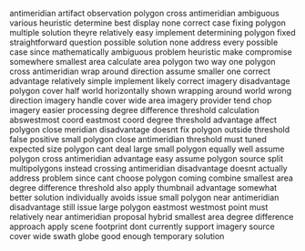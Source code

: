 antimeridian artifact observation polygon cross antimeridian ambiguous various heuristic determine best display none correct case fixing polygon multiple solution theyre relatively easy implement determining polygon fixed straightforward question possible solution none address every possible case since mathematically ambiguous problem heuristic make compromise somewhere smallest area calculate area polygon two way one polygon cross antimeridian wrap around direction assume smaller one correct advantage relatively simple implement likely correct imagery disadvantage polygon cover half world horizontally shown wrapping around world wrong direction imagery handle cover wide area imagery provider tend chop imagery easier processing degree difference threshold calculation abswestmost coord eastmost coord degree threshold advantage affect polygon close meridian disadvantage doesnt fix polygon outside threshold false positive small polygon close antimeridian threshold must tuned expected size polygon cant deal large small polygon equally well assume polygon cross antimeridian advantage easy assume polygon source split multipolygons instead crossing antimeridian disadvantage doesnt actually address problem since cant choose polygon coming combine smallest area degree difference threshold also apply thumbnail advantage somewhat better solution individually avoids issue small polygon near antimeridian disadvantage still issue large polygon eastmost westmost point must relatively near antimeridian proposal hybrid smallest area degree difference approach apply scene footprint dont currently support imagery source cover wide swath globe good enough temporary solution